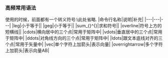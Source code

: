 ### 高频常用语法
使用的时候，前面都有一个转义符号:\\此处省略.
|命令行名称|说明|补充|
|---|---|---|
|leg|小于等于|| 
|geg|小于等于|| 
|sum_{}^{}|求和符号|| 
|overline|符号上方的短横线|| 
|cdots|横向居中的三个点|常用于矩阵中| 
|vdots|垂直居中的三个点|常用于矩阵中| 
|ddots|对角线方向的三个点|常用于矩阵中| 
|ldots|跟文本底线对齐的三个点|常用于矢量中| 
|vec|单个字符上加箭头|表示向量| 
|overrightarrow|多个字符上加箭头|表示向量AB| 

